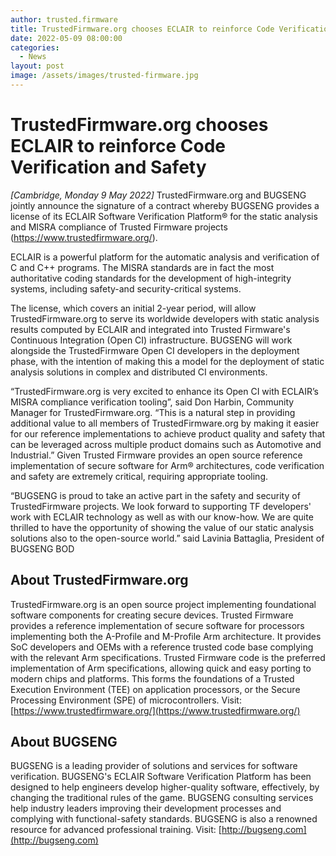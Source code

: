 ```yaml
---
author: trusted.firmware
title: TrustedFirmware.org chooses ECLAIR to reinforce Code Verification and Safety 
date: 2022-05-09 08:00:00
categories:
  - News
layout: post
image: /assets/images/trusted-firmware.jpg
---
```

# **TrustedFirmware.org chooses ECLAIR to reinforce Code Verification and Safety**

*[Cambridge, Monday 9 May 2022]* TrustedFirmware.org and BUGSENG jointly announce the signature of a contract whereby BUGSENG provides a license of its ECLAIR Software Verification Platform® for the static analysis and MISRA compliance of Trusted Firmware projects (https://www.trustedfirmware.org/).

ECLAIR is a powerful platform for the automatic analysis and verification of C and C++ programs. The MISRA standards are in fact the most authoritative coding standards for the development of high-integrity systems, including safety-and security-critical systems. 

The license, which covers an initial 2-year period, will allow TrustedFirmware.org to serve its worldwide developers with static analysis results computed by ECLAIR and integrated into Trusted Firmware's Continuous Integration (Open CI) infrastructure. BUGSENG will work alongside the TrustedFirmware Open CI developers in the deployment phase, with the intention of making this a model for the deployment of static analysis solutions in complex and distributed CI environments.

“TrustedFirmware.org is very excited to enhance its Open CI with ECLAIR’s MISRA compliance verification tooling”, said Don Harbin, Community Manager for TrustedFirmware.org. “This is a natural step in providing additional value to all members of TrustedFirmware.org by making it easier for our reference implementations to achieve product quality and safety that can be leveraged across multiple product domains such as Automotive and Industrial.”
Given Trusted Firmware provides an open source reference implementation of secure software for Arm® architectures, code verification and safety are extremely critical, requiring appropriate tooling.

“BUGSENG is proud to take an active part in the safety and security of TrustedFirmware projects. We look forward to supporting TF developers' work with ECLAIR technology as well as with our know-how. We are quite thrilled to have the opportunity of showing the value of our static analysis solutions also to the open-source world.” said Lavinia Battaglia, President of BUGSENG BOD
 
## **About TrustedFirmware.org**
TrustedFirmware.org is an open source project implementing foundational software components for creating secure devices. Trusted Firmware provides a reference implementation of secure software for processors implementing both the A-Profile and M-Profile Arm architecture. It provides SoC developers and OEMs with a reference trusted code base complying with the relevant Arm specifications. Trusted Firmware code is the preferred implementation of Arm specifications, allowing quick and easy porting to modern chips and platforms. This forms the foundations of a Trusted Execution Environment (TEE) on application processors, or the Secure Processing Environment (SPE) of microcontrollers. Visit: [https://www.trustedfirmware.org/](https://www.trustedfirmware.org/)

## **About BUGSENG**
BUGSENG is a leading provider of solutions and services for software verification. BUGSENG's ECLAIR Software Verification Platform has been designed to help engineers develop higher-quality software, effectively, by changing the traditional rules of the game. BUGSENG consulting services help industry leaders improving their development processes and complying with functional-safety standards. BUGSENG is also a renowned resource for advanced professional training. Visit: [http://bugseng.com](http://bugseng.com)
